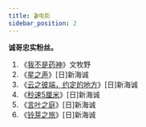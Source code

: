 ```yaml
---
title: 🎬电影
sidebar_position: 2
---
```


**诚哥忠实粉丝。**

1. 《[我不是药神](https://www.maoyan.com/films/1200486)》文牧野
2. 《[星之声](https://www.bilibili.com/bangumi/play/ss2544)》[日]新海诚
3. 《[云之彼端，约定的地方](https://www.bilibili.com/bangumi/media/md2545)》[日]新海诚
4. 《[秒速5厘米](https://www.bilibili.com/video/BV12x411c7BK)》[日]新海诚
5. 《[言叶之庭](https://www.bilibili.com/bangumi/play/ss2546?theme=movie)》[日]新海诚
6. 《[铃芽之旅](https://maoyan.com/films/1410386)》[日]新海诚